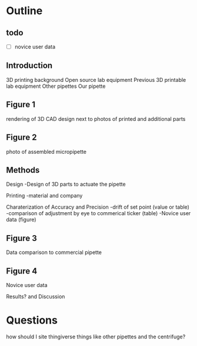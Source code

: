 Outline
======

todo
---

-[ ] novice user data

Introduction
-----------

3D printing background
Open source lab equipment
Previous 3D printable lab equipment
Other pipettes
Our pipette

Figure 1
-------
rendering of 3D CAD design next to photos of printed and additional parts

Figure 2
--------
photo of assembled micropipette

Methods
-------

Design
-Design of 3D parts to actuate the pipette

Printing
-material and company

Charaterization of Accuracy and Precision
-drift of set point (value or table)
-comparison of adjustment by eye to commerical ticker (table)
-Novice user data (figure)

Figure 3
--------
Data comparison to commercial pipette

Figure 4
--------
Novice user data

Results? and Discussion

Questions
=======

how should I site thingiverse things like other pipettes and the centrifuge?



